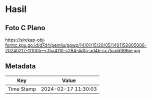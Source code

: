 # Hasil

## Foto C Plano

https://sirekap-obj-formc.kpu.go.id/d7d4/pemilu/ppwp/14/01/15/20/05/1401152005006-20240217-111005--cf5a4110-c284-4dfa-ad4b-cc75cddf89be.jpg


## Metadata

| Key        | Value               |
| ---------- | ------------------- |
| Time Stamp | 2024-02-17 11:30:03 |




